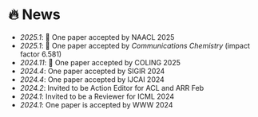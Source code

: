 # 🔥 News
- *2025.1*: 🎉 One paper accepted by NAACL 2025
- *2025.1*: 🎉 One paper accepted by *Communications Chemistry* (impact factor 6.581)
- *2024.11*: 🎉 One paper accepted by COLING 2025
- *2024.4*: One paper accepted by SIGIR 2024
- *2024.4*: One paper accepted by IJCAI 2024
- *2024.2*: Invited to be Action Editor for ACL and ARR Feb
- *2024.1*: Invited to be a Reviewer for ICML 2024
- *2024.1*: One paper is accepted by WWW 2024
